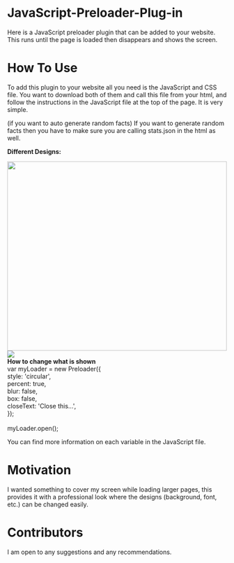 # JavaScript-Preloader-Plug-in

Here is a JavaScript preloader plugin that can be added to your website. This runs until the page is loaded then disappears and shows the screen.

# How To Use

To add this plugin to your website all you need is the JavaScript and CSS file. You want to download both of them and call this file from your html, and follow the instructions in the JavaScript file at the top of the page. It is very simple.

(if you want to auto generate random facts)
If you want to generate random facts then you have to make sure you are calling stats.json in the html as well.

<b> Different Designs:</b>
<div width="100%">
<img src="https://s31.postimg.org/ht0bgbmyz/preloader_horizontal_1.gif" height="433" width="100%"/>
<img src="https://s32.postimg.org/7y4puxd45/Preloader.gif"/>
</div>
<b> How to change what is shown </b><br>
var myLoader = new Preloader({<br>
     style: 'circular',<br>
     percent: true,<br>
     blur: false,<br>
     box: false,<br>
     closeText: 'Close this...',<br>
});<br>
<br>
myLoader.open();

You can find more information on each variable in the JavaScript file.

# Motivation

I wanted something to cover my screen while loading larger pages, this provides it with a professional look where the designs (background, font, etc.) can be changed easily.

# Contributors

I am open to any suggestions and any recommendations.
